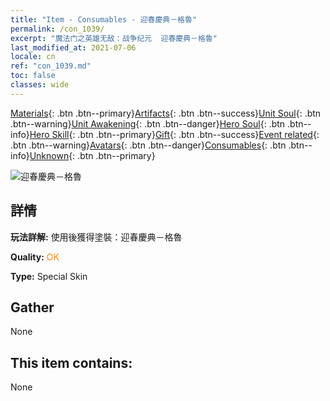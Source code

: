 ```yaml
---
title: "Item - Consumables - 迎春慶典－格魯"
permalink: /con_1039/
excerpt: "魔法门之英雄无敌：战争纪元  迎春慶典－格魯"
last_modified_at: 2021-07-06
locale: cn
ref: "con_1039.md"
toc: false
classes: wide
---
```

 [Materials](/ItemsCN/){: .btn .btn--primary}[Artifacts](/ItemsCN/Artifacts/){: .btn .btn--success}[Unit Soul](/ItemsCN/UnitSoul/){: .btn .btn--warning}[Unit Awakening](/ItemsCN/UnitAwakening/){: .btn .btn--danger}[Hero Soul](/ItemsCN/HeroSoul/){: .btn .btn--info}[Hero Skill](/ItemsCN/HeroSkill/){: .btn .btn--primary}[Gift](/ItemsCN/Gift/){: .btn .btn--success}[Event related](/ItemsCN/Events/){: .btn .btn--warning}[Avatars](/ItemsCN/Avatars/){: .btn .btn--danger}[Consumables](/ItemsCN/Consumables/){: .btn .btn--info}[Unknown](/ItemsCN/Unknown/){: .btn .btn--primary}

 ![迎春慶典－格魯](/images/h/h_Gelu7.jpg)

## 詳情
 **玩法詳解:** 使用後獲得塗裝：迎春慶典－格魯

 **Quality:** <span style="color: #FF8C00">OK</span>

 **Type:** Special Skin

## Gather

  None

## This item contains:

  None

